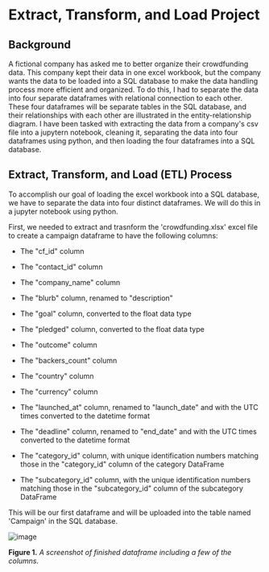 # Extract, Transform, and Load Project

## Background
A fictional company has asked me to better organize their crowdfunding data. This company kept their data in one excel workbook, but the company wants the data to be loaded into a SQL database to make the data handling process more efficient and organized. To do this, I had to separate the data into four separate dataframes with relational connection to each other. These four dataframes will be separate tables in the SQL database, and their relationships with each other are illustrated in the entity-relationship diagram. I have been tasked with extracting the data from a company's csv file into a jupytern notebook, cleaning it, separating the data into four dataframes using python, and then loading the four dataframes into a SQL database. 

## Extract, Transform, and Load (ETL) Process

To accomplish our goal of loading the excel workbook into a SQL database, we have to separate the data into four distinct dataframes. We will do this in a jupyter notebook using python.

First, we needed to extract and trasnform the 'crowdfunding.xlsx' excel file to create a campaign dataframe to have the following columns:

* The "cf_id" column

* The "contact_id" column

* The "company_name" column

* The "blurb" column, renamed to "description"

* The "goal" column, converted to the float data type

* The "pledged" column, converted to the float data type

* The "outcome" column

* The "backers_count" column

* The "country" column

* The "currency" column

* The "launched_at" column, renamed to "launch_date" and with the UTC times converted to the datetime format

* The "deadline" column, renamed to "end_date" and with the UTC times converted to the datetime format

* The "category_id" column, with unique identification numbers matching those in the "category_id" column of the category DataFrame

* The "subcategory_id" column, with the unique identification numbers matching those in the "subcategory_id" column of the subcategory DataFrame

This will be our first dataframe and will be uploaded into the table named 'Campaign' in the SQL database.

![image](https://github.com/nicholaishaw/Crowdfunding_ETL/assets/135463220/5f658439-d8de-4a3f-bdcd-c14bb6d4afe9)

**Figure 1.** *A screenshot of finished dataframe including a few of the columns.*
